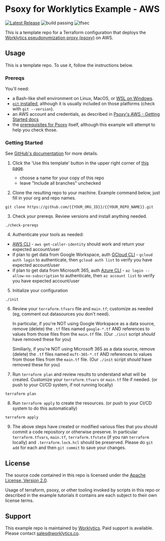 # Psoxy for Worklytics Example - AWS


[![Latest Release](https://img.shields.io/github/v/release/Worklytics/psoxy-example-aws)](https://github.com/Worklytics/psoxy-example-aws/releases/latest)
![build passing](https://img.shields.io/github/actions/workflow/status/Worklytics/psoxy-example-aws/terraform_validate.yaml?label=build%20passing)
![tfsec](https://img.shields.io/github/actions/workflow/status/Worklytics/psoxy-example-aws/tfsec.yml?label=tfsec)

This is a template repo for a Terraform configuration that deploys the [Worklytics pseudonymization
proxy (psoxy)](https://github.com/Worklytics/psoxy) on AWS.

## Usage

This is a template repo.  To use it, follow the instructions below.

### Prereqs

You'll need:
  - a Bash-like shell environment on Linux, MacOS, or [WSL on Windows](https://learn.microsoft.com/en-us/windows/wsl/install).
  - [`git` installed](https://git-scm.com/book/en/v2/Getting-Started-Installing-Git), although it
    is usually included on those platforms (check with `git --version`).
  - an AWS account and credentials, as described in [Psoxy's AWS - Getting Started docs](https://github.com/Worklytics/psoxy/blob/v0.4.37/docs/aws/getting-started.md)
  - the [prerequisites for Psoxy](https://github.com/Worklytics/psoxy/blob/v0.4.37/README.md#prerequisites)
    itself, although this example will attempt to help you check those.

### Getting Started

See [GitHub's documentation](https://help.github.com/en/github/creating-cloning-and-archiving-repositories/creating-a-repository-from-a-template)
for more details.

 1. Click the 'Use this template' button in the upper right corner of [this page](https://github.com/Worklytics/psoxy-example-aws).
    - choose a name for your copy of this repo
    - leave "Include all branches" unchecked

 2. Clone the resulting repo to your machine.  Example command below, just fill in your org and repo
    names.

```shell
git clone https://github.com/{{YOUR_ORG_ID}}/{{YOUR_REPO_NAME}}.git
```
 3. Check your prereqs. Review versions and install anything needed.

```shell
./check-prereqs
```

 4. Authenticate your tools as needed:

   - [AWS CLI](https://docs.aws.amazon.com/cli/latest/userguide/cli-chap-configure.html) - `aws get-caller-identity` should work and return your expected account/user
   - if plan to get data from Google Workspace, auth [GCloud CLI](https://cloud.google.com/sdk/docs/authorizing) - `gcloud auth login` to authenticate, then `gcloud auth list` to verify you have expected account/user
   - if plan to get data from Microsoft 365, auth [Azure CLI](https://docs.microsoft.com/en-us/cli/azure/authenticate-azure-cli) - `az login --allow-no-subscription` to authenticate, then `az account list` to verify you have expected account/user

 5. Initialize your configuration

```shell
./init
```

 6. Review your `terraform.tfvars` file and `main.tf`; customize as needed (eg, comment out
    datasources you don't need).

    In particular, if you're NOT using Google Workspace as a data source, remove (delete) the `.tf`
    files named `google-*.tf` AND references to values from those files from the `main.tf` file.
    (Our `./init` script *should* have removed these for you)

    Similiarly, if you're NOT using Microsoft 365 as a data source, remove (delete) the `.tf`
    files named `msft-365-*.tf` AND references to values from those files from the `main.tf` file.
    (Our `./init` script *should* have removed these for you)


 7. Run `terraform plan` and review results to understand what will be created. Customize your
    `terraform.tfvars` or `main.tf` file if needed. (or push to your CI/CD system, if not running
    locally)

```shell
terraform plan
```

 8. Run `terraform apply` to create the resources. (or push to your CI/CD system to do this
    automatically)
```shell
terraform apply
```

 9. The above steps have created or modified various files that you should commit a code repository
    or otherwise preserve. In particular `terraform.tfvars`, `main.tf`, `terraform.tfstate` (if you
    ran `terraform` locally) and `.terraform.lock.hcl` should be preserved. Please do `git add` for
    each and then `git commit` to save your changes.

## License

The source code contained in this repo is licensed under the [Apache License, Version 2.0](LICENSE).

Usage of terraform, psoxy, or other tooling invoked by scripts in this repo or described in the
example tutorials it contains are each subject to their own license terms.

## Support

This example repo is maintained by [Worklytics](https://worklytics.co). Paid support is available.
Please contact [sales@worklytics.co](mailto:sales@worklytics.co).

